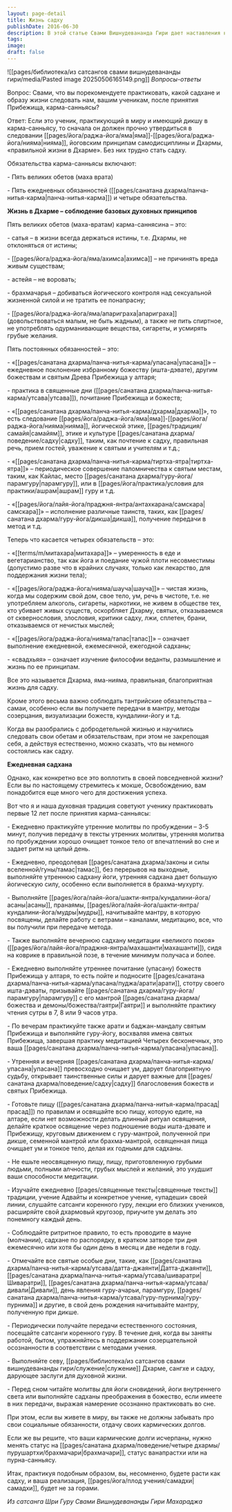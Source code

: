 ```yaml
---
layout: page-detail
title: Жизнь садху
publishDate: 2016-06-30
description: В этой статье Свами Вишнудевананда Гири дает наставления как
tags: 
image: 
draft: false
---
```

![[pages/библиотека/из сатсангов свами вишнудевананды гири/media/Pasted image 20250506165149.png]]
_Вопросы-ответы_

Вопрос: Свами, что вы порекомендуете практиковать, какой садхане и образу жизни следовать нам, вашим ученикам, после принятия Прибежища, карма-санньясы? 

Ответ: Если это ученик, практикующий в миру и имеющий дикшу в карма-санньясу, то сначала он должен прочно утвердиться в следовании [[pages/йога/раджа-йога/яма|яма]]-[[pages/йога/раджа-йога/нияма|нияма]], йоговским принципам самодисциплины и Дхармы, «правильной жизни в Дхарме». Без них трудно стать садху. 

Обязательства карма-санньясы включают: 

\- Пять великих обетов (маха врата) 

\- Пять ежедневных обязанностей ([[pages/санатана дхарма/панча-нитья-карма|панча-нитья-карма]]) и четыре обязательства. 

**Жизнь в Дхарме – соблюдение базовых духовных принципов**

Пять великих обетов (маха-вратам) карма-саннясина – это: 

\- сатья – в жизни всегда держаться истины, т.е. Дхармы, не отклоняться от истины; 

\- [[pages/йога/раджа-йога/яма/ахимса|ахимса]] – не причинять вреда живым существам; 

\- астейя – не воровать; 

\- брахмачарья – добиваться йогического контроля над сексуальной жизненной силой и не тратить ее понапрасну; 

\- [[pages/йога/раджа-йога/яма/апариграха|апариграха]] (довольствоваться малым, не быть жадным), а также не пить спиртное, не употреблять одурманивающие вещества, сигареты, и усмирять грубые желания. 

Пять постоянных обязанностей – это: 

\- «[[pages/санатана дхарма/панча-нитья-карма/упасана|упасана]]» – ежедневное поклонение избранному божеству (ишта-дэвате), другим божествам и святым Древа Прибежища у алтаря; 

\- практика в священные дни ([[pages/санатана дхарма/панча-нитья-карма/утсава|утсава]]), почитание Прибежища и божеств; 

\- «[[pages/санатана дхарма/панча-нитья-карма/дхарма|дхарма]]», то есть следование [[pages/йога/раджа-йога/яма|яма]]-[[pages/йога/раджа-йога/нияма|нияма]], йогической этике, [[pages/традиция/самайя|самайям]], этике и культуре [[pages/санатана дхарма/поведение/садху|садху]], таким, как почтение к садху, правильная речь, прием гостей, уважение к святым и учителям и т.д.; 

\- «[[pages/санатана дхарма/панча-нитья-карма/тиртха-ятра|тиртха-ятра]]» – периодическое совершение паломничества к святым местам, таким, как Кайлас, место [[pages/санатана дхарма/гуру-йога/парамгуру|парамгуру]], или в [[pages/йога/практика/условия для практики/ашрам|ашрам]] гуру и т.д. 

\- «[[pages/йога/лайя-йога/праджня-янтра/антахкарана/самскара|самскара]]» – исполнение различные таинств, таких, как [[pages/санатана дхарма/гуру-йога/дикша|дикша]], получение передачи в метод и т.д. 

Теперь что касается четырех обязательств – это: 

\- «[[terms/m/митахара|митахара]]» – умеренность в еде и вегетарианство, так как йога и поедание чужой плоти несовместимы (допустимо разве что в крайних случаях, только как лекарство, для поддержания жизни тела); 

\- «[[pages/йога/раджа-йога/нияма/шауча|шауча]]» – чистая жизнь, когда мы содержим свой дом, свое тело, ум, речь в чистоте, т.е. не употребляем алкоголь, сигареты, наркотики, не живем в обществе тех, кто убивает живых существ, оскорбляет Дхарму, святых, отказываемся от сквернословия, злословия, критики садху, лжи, сплетен, брани, отказываемся от нечистых мыслей; 

\- «[[pages/йога/раджа-йога/нияма/тапас|тапас]]» – означает выполнение ежедневной, ежемесячной, ежегодной садханы; 

\- «свадхьяя» – означает изучение философии веданты, размышление и жизнь по ее принципам. 

Все это называется Дхарма, яма-нияма, правильная, благоприятная жизнь для садху. 

Кроме этого весьма важно соблюдать тантрийские обязательства – самаи, особенно если вы получаете передачи в мантру, методы созерцания, визуализации божеств, кундалини-йогу и т.д. 

Когда вы разобрались с добродетельной жизнью и научились следовать свои обетам и обязательствам, при этом не закрепощая себя, а действуя естественно, можно сказать, что вы немного состоялись как садху. 

**Ежедневная садхана**

Однако, как конкретно все это воплотить в своей повседневной жизни? Если вы по настоящему стремитесь к мокше, Освобождению, вам понадобится еще много чего для достижения успеха. 

Вот что я и наша духовная традиция советуют ученику практиковать первые 12 лет после принятия карма-санньясы: 

\- Ежедневно практикуйте утренние молитвы по пробуждении – 3-5 минут, получив передачу в тексты утренних молитвы, утренняя молитва по пробуждении хорошо очищает тонкое тело от впечатлений во сне и задает ритм на целый день. 

\- Ежедневно, преодолевая [[pages/санатана дхарма/законы и силы вселенной/гуны/тамас|тамас]], без перерывов на выходные, выполняйте утреннюю садхану йоги, утренняя садхана дает большую йогическую силу, особенно если выполняется в брахма-мухурту. 

\- Выполняйте [[pages/йога/лайя-йога/шакти-янтра/кундалини-йога/асаны|асаны]], пранаямы, [[pages/йога/лайя-йога/шакти-янтра/кундалини-йога/мудры|мудры]], начитывайте мантру, в которую посвящены, делайте работу с ветрами – каналами, медитацию, все, что вы получили при передаче метода. 

\- Также выполняйте вечернюю садхану медитации «великого покоя» ([[pages/йога/лайя-йога/праджня-янтра/махашанти|махашанти]]), сидя на коврике в правильной позе, в течение минимум получаса и более. 

\- Ежедневно выполняйте утреннее почитание (упасану) божеств Прибежища у алтаря, то есть пойте и подносите [[pages/санатана дхарма/панча-нитья-карма/упасана/пуджа/арати|арати]], стотру своего ишта-дэваты, призывайте [[pages/санатана дхарма/гуру-йога/парамгуру|парамгуру]] с его мантрой [[pages/санатана дхарма/божества и демоны/божества/гаятри|Гаятри]] и выполняйте практику чтения сутры в 7, 8 или 9 часов утра. 

\- По вечерам практикуйте также арати и баджан-мандалу святым Прибежища и выполняйте гуру-йогу, восхваляя имена святых Прибежища, завершая практику медитацией Четырех бесконечных, это ваша [[pages/санатана дхарма/панча-нитья-карма/упасана|упасана]]. 

\- Утренняя и вечерняя [[pages/санатана дхарма/панча-нитья-карма/упасана|упасана]] превосходно очищает ум, дарует благоприятную судьбу, открывает таинственные силы и дарует важные для [[pages/санатана дхарма/поведение/садху|садху]] благословения божеств и святых Прибежища. 

\- Готовьте пищу ([[pages/санатана дхарма/панча-нитья-карма/прасад|прасад]]) по правилам и освящайте всю пищу, которую едите, на алтаре, если нет возможности делать длинный ритуал освящения, делайте краткое освящение через подношение воды ишта-дэвате и Прибежищу, круговым движением с гуру-мантрой, полученной при дикше, семенной мантрой или брахма-мантрой, освященная пища очищает ум и тонкое тело, делая их годными для садханы. 

\- Не ешьте неосвященную пищу, пищу, приготовленную грубыми людьми, полными алчности, грубых мыслей и желаний, это ухудшит ваши способности медитации. 

\- Изучайте ежедневно [[pages/священные тексты|священные тексты]] традиции, учение Адвайты и конкретное учение, «упадеши» своей линии, слушайте сатсанги коренного гуру, лекции его близких учеников, расширяйте свой дхармовый кругозор, приучите ум делать это понемногу каждый день. 

\- Соблюдайте ритритное правило, то есть проводите в мауне (молчании), садхане по распорядку, в кратком затворе три дня ежемесячно или хотя бы один день в месяц и две недели в году. 

\- Отмечайте все святые особые дни, такие, как [[pages/санатана дхарма/панча-нитья-карма/утсава/датта-джаянти|Датта-джаянти]], [[pages/санатана дхарма/панча-нитья-карма/утсава/шиваратри|Шиваратри]], [[pages/санатана дхарма/панча-нитья-карма/утсава/дивали|Дивали]], день явления гуру-ачарьи, парамгуру, [[pages/санатана дхарма/панча-нитья-карма/утсава/гуру-пурнима|гуру-пурнима]] и другие, в свой день рождения начитывайте мантру, полученную при дикше. 

\- Периодически получайте передачи естественного состояния, посещайте сатсанги коренного гуру. В течение дня, когда вы заняты работой, бытом, упражняйтесь в поддержании созерцательной осознанности в соответствии с методами учения. 

\- Выполняйте севу, [[pages/библиотека/из сатсангов свами вишнудевананды гири/служение|служение]] Дхарме, сангхе и садху, дарующее заслуги для духовной жизни. 

\- Перед сном читайте молитвы для йоги сновидений, йоги внутреннего света или выполняйте садханы преображения в божество, если имеете в них передачи, выражая намерение осознанно практиковать во сне. 

При этом, если вы живете в миру, вы также не должны забывать про свои социальные обязанности, отдачу своих кармических долгов. 

Если же вы решите, что ваши кармические долги исчерпаны, нужно менять статус на [[pages/санатана дхарма/поведение/четыре дхармы/пурушартхи/брахмачари|брахмачари]], статус ванапрастхи или на пурна-санньясу. 

Итак, практикуя подобным образом, вы, несомненно, будете расти как садху, и ваша реализация, [[pages/йога/плод учения/самадхи|самадхи]], будет не за горами. 

*Из сатсанга Шри Гуру Свами Вишнудевананды Гири Махараджа*
